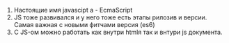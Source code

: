 1. Настоящие имя javascipt a - EcmaScript
2. JS тоже развивался и у него тоже есть этапы рилозив и версии. Самая важная с новыми фитчами версия (es6)
3. С JS-ом можно работать как внутри htmlя так и внтури js документа.
